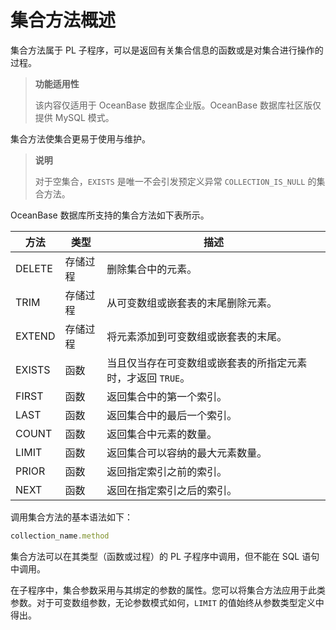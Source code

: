 集合方法概述 
===========================

集合方法属于 PL 子程序，可以是返回有关集合信息的函数或是对集合进行操作的过程。

>**功能适用性**
>
>该内容仅适用于 OceanBase 数据库企业版。OceanBase 数据库社区版仅提供 MySQL 模式。

集合方法使集合更易于使用与维护。

>**说明**
>
>对于空集合，`EXISTS` 是唯一不会引发预定义异常 `COLLECTION_IS_NULL` 的集合方法。

OceanBase 数据库所支持的集合方法如下表所示。


| **方法** | **类型** |              **描述**               |
|--------|--------|-----------------------------------|
| DELETE | 存储过程   | 删除集合中的元素。                         |
| TRIM   | 存储过程   | 从可变数组或嵌套表的末尾删除元素。                 |
| EXTEND | 存储过程   | 将元素添加到可变数组或嵌套表的末尾。                |
| EXISTS | 函数     | 当且仅当存在可变数组或嵌套表的所指定元素时，才返回 `TRUE`。 |
| FIRST  | 函数     | 返回集合中的第一个索引。                      |
| LAST   | 函数     | 返回集合中的最后一个索引。                     |
| COUNT  | 函数     | 返回集合中元素的数量。                       |
| LIMIT  | 函数     | 返回集合可以容纳的最大元素数量。                  |
| PRIOR  | 函数     | 返回指定索引之前的索引。                      |
| NEXT   | 函数     | 返回在指定索引之后的索引。                     |



调用集合方法的基本语法如下：

```javascript
collection_name.method
```



集合方法可以在其类型（函数或过程）的 PL 子程序中调用，但不能在 SQL 语句中调用。

在子程序中，集合参数采用与其绑定的参数的属性。您可以将集合方法应用于此类参数。对于可变数组参数，无论参数模式如何，`LIMIT` 的值始终从参数类型定义中得出。
